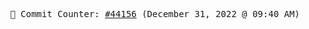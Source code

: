 <p align="center">
    <samp>
        📮 Commit Counter: <a href="https://github.com/Javascript-void0/Javascript-void0/commits/main">#44156</a> (December 31, 2022 @ 09:40 AM)
    </samp>
</p>